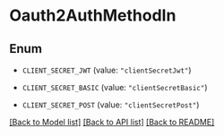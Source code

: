 # Oauth2AuthMethodIn

## Enum


* `CLIENT_SECRET_JWT` (value: `"clientSecretJwt"`)

* `CLIENT_SECRET_BASIC` (value: `"clientSecretBasic"`)

* `CLIENT_SECRET_POST` (value: `"clientSecretPost"`)


[[Back to Model list]](../README.md#documentation-for-models) [[Back to API list]](../README.md#documentation-for-api-endpoints) [[Back to README]](../README.md)


